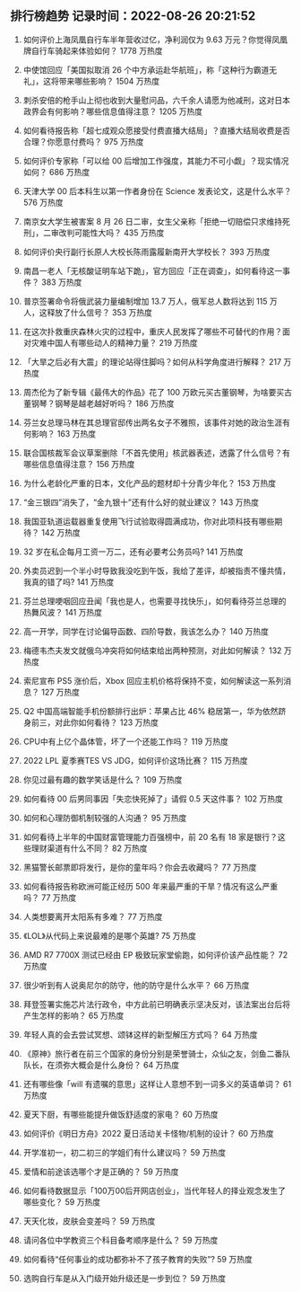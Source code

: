 
## 排行榜趋势 记录时间：2022-08-26 20:21:52
  
  1. 如何评价上海凤凰自行车半年营收过亿，净利润仅为 9.63 万元？你觉得凤凰牌自行车骑起来体验如何？ 1778 万热度
    
  2. 中使馆回应「美国拟取消 26 个中方承运赴华航班」，称「这种行为霸道无礼」，这将带来哪些影响？ 1504 万热度
    
  3. 刺杀安倍的枪手山上彻也收到大量慰问品，六千余人请愿为他减刑，这对日本政界会有何影响？哪些信息值得注意？ 1205 万热度
    
  4. 如何看待报告称「超七成观众愿接受付费直播大结局」？直播大结局收费是否合理？你愿意付费吗？ 975 万热度
    
  5. 如何评价专家称「可以给 00 后增加工作强度，其能力不可小觑」？现实情况如何？ 686 万热度
    
  6. 天津大学 00 后本科生以第一作者身份在 Science 发表论文，这是什么水平？ 576 万热度
    
  7. 南京女大学生被害案 8 月 26 日二审，女生父亲称「拒绝一切赔偿只求维持死刑」，二审改判可能性大吗？ 435 万热度
    
  8. 如何评价央行副行长原人大校长陈雨露履新南开大学校长？ 393 万热度
    
  9. 南昌一老人「无核酸证明车站下跪」，官方回应「正在调查」，如何看待这一事件？ 383 万热度
    
  10. 普京签署命令将俄武装力量编制增加 13.7 万人，俄军总人数将达到 115 万人，这释放了什么信号？ 353 万热度
    
  11. 在这次扑救重庆森林火灾的过程中，重庆人民发挥了哪些不可替代的作用？面对灾难中国人有哪些动人的精神力量？ 219 万热度
    
  12. 「大旱之后必有大震」的理论站得住脚吗？如何从科学角度进行解释？ 217 万热度
    
  13. 周杰伦为了新专辑《最伟大的作品》花了 100 万欧元买古董钢琴，为啥要买古董钢琴？钢琴是越老越好听吗？ 186 万热度
    
  14. 芬兰女总理马林在其总理官邸传出两名女子不雅照，该事件对她的政治生涯有何影响？ 163 万热度
    
  15. 联合国核裁军会议草案删除「不首先使用」核武器表述，透露了什么信号？有哪些信息值得注意？ 156 万热度
    
  16. 为什么老龄化严重的日本，文化产品的题材却十分青少年化？ 153 万热度
    
  17. “金三银四”消失了，“金九银十”还有什么好的就业建议？ 143 万热度
    
  18. 我国亚轨道运载器重复使用飞行试验取得圆满成功，你对此项科技有哪些期待？ 142 万热度
    
  19. 32 岁在私企每月工资一万二，还有必要考公务员吗? 141 万热度
    
  20. 外卖员迟到一个半小时导致我没吃到午饭，我给了差评，却被指责不懂共情，我真的错了吗? 141 万热度
    
  21. 芬兰总理哽咽回应丑闻「我也是人，也需要寻找快乐」，如何看待芬兰总理的热舞风波？ 141 万热度
    
  22. 高一开学，同学在讨论偏导函数、四阶导数，我该怎么办？ 140 万热度
    
  23. 梅德韦杰夫发文就俄乌冲突将如何结束给出两种预测，对此如何解读？ 132 万热度
    
  24. 索尼宣布 PS5 涨价后，Xbox 回应主机价格将保持不变，如何解读这一系列消息？ 127 万热度
    
  25. Q2 中国高端智能手机份额排行出炉：苹果占比 46% 稳居第一，华为依然跻身前三，对此你如何看待？ 123 万热度
    
  26. CPU中有上亿个晶体管，坏了一个还能工作吗？ 119 万热度
    
  27. 2022 LPL 夏季赛TES VS JDG，如何评价这场比赛？ 115 万热度
    
  28. 你见过最有趣的数学笑话是什么？ 109 万热度
    
  29. 如何看待 00 后男同事因「失恋快死掉了」请假 0.5 天这件事？ 102 万热度
    
  30. 如何和心理防御机制较强的人沟通？ 95 万热度
    
  31. 如何看待上半年的中国财富管理能力百强榜中，前 20 名有 18 家是银行？这些理财渠道有什么不同？ 82 万热度
    
  32. 黑猫警长邮票即将发行，是你的童年吗？你会去收藏吗？ 77 万热度
    
  33. 如何看待报告称欧洲可能正经历 500 年来最严重的干旱？情况有这么严重吗？ 77 万热度
    
  34. 人类想要离开太阳系有多难？ 77 万热度
    
  35. 《LOL》从代码上来说最难的是哪个英雄? 75 万热度
    
  36. AMD R7 7700X 测试已经由 EP 极致玩家堂偷跑，如何评价该产品性能？ 72 万热度
    
  37. 很少听到有人说奥尼尔的防守，他的防守是什么水平？ 66 万热度
    
  38. 拜登签署实施芯片法行政令，中方此前已明确表示坚决反对，该法案出台后将产生怎样的影响？ 65 万热度
    
  39. 年轻人真的会去尝试冥想、颂钵这样的新型解压方式吗？ 64 万热度
    
  40. 《原神》旅行者在前三个国家的身份分别是荣誉骑士，众仙之友，剑鱼二番队队长，在须弥大概会是什么身份？ 64 万热度
    
  41. 还有哪些像「will 有遗嘱的意思」这样让人意想不到一词多义的英语单词？ 61 万热度
    
  42. 夏天下厨，有哪些能提升做饭舒适度的家电？ 60 万热度
    
  43. 如何评价《明日方舟》2022 夏日活动关卡怪物/机制的设计？ 60 万热度
    
  44. 开学准初一，初二初三的学姐们有什么建议吗？ 59 万热度
    
  45. 爱情和前途该选哪个才是正确的？ 59 万热度
    
  46. 如何看待数据显示「100万00后开网店创业」，当代年轻人的择业观念发生了哪些变化？ 59 万热度
    
  47. 天天化妆，皮肤会变差吗？ 59 万热度
    
  48. 请问各位中学教资三个科目备考顺序是什么？ 59 万热度
    
  49. 如何看待“任何事业的成功都弥补不了孩子教育的失败”? 59 万热度
    
  50. 选购自行车是从入门级开始升级还是一步到位？ 59 万热度
    